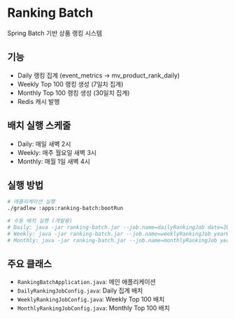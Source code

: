 # Ranking Batch

Spring Batch 기반 상품 랭킹 시스템

## 기능
- Daily 랭킹 집계 (event_metrics → mv_product_rank_daily)  
- Weekly Top 100 랭킹 생성 (7일치 집계)
- Monthly Top 100 랭킹 생성 (30일치 집계)
- Redis 캐시 발행

## 배치 실행 스케줄
- Daily: 매일 새벽 2시
- Weekly: 매주 월요일 새벽 3시  
- Monthly: 매월 1일 새벽 4시

## 실행 방법
```bash
# 애플리케이션 실행
./gradlew :apps:ranking-batch:bootRun

# 수동 배치 실행 (개발용)
# Daily: java -jar ranking-batch.jar --job.name=dailyRankingJob date=2024-09-18
# Weekly: java -jar ranking-batch.jar --job.name=weeklyRankingJob yearWeek=2024W38
# Monthly: java -jar ranking-batch.jar --job.name=monthlyRankingJob yearMonth=202409
```

## 주요 클래스
- `RankingBatchApplication.java`: 메인 애플리케이션
- `DailyRankingJobConfig.java`: Daily 집계 배치
- `WeeklyRankingJobConfig.java`: Weekly Top 100 배치
- `MonthlyRankingJobConfig.java`: Monthly Top 100 배치
